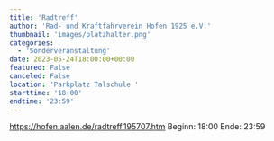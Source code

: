 ```yaml
---
title: 'Radtreff'
author: 'Rad- und Kraftfahrverein Hofen 1925 e.V.'
thumbnail: 'images/platzhalter.png'
categories:
  - 'Sonderveranstaltung'
date: 2023-05-24T18:00:00+00:00
featured: False
canceled: False
location: 'Parkplatz Talschule '
starttime: '18:00'
endtime: '23:59'
---
```

https://hofen.aalen.de/radtreff.195707.htm
Beginn: 18:00
 Ende: 23:59